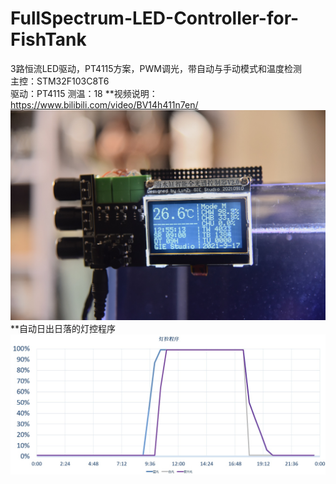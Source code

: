# FullSpectrum-LED-Controller-for-FishTank
3路恒流LED驱动，PT4115方案，PWM调光，带自动与手动模式和温度检测   
主控：STM32F103C8T6   
驱动：PT4115
测温：18
**视频说明：https://www.bilibili.com/video/BV14h411n7en/
![Final](https://github.com/linzi0928/FullSpectrum-LED-Controller-for-FishTank/blob/main/DSC_0311.JPG)  
**自动日出日落的灯控程序   
![LED_PROG](https://github.com/linzi0928/FullSpectrum-LED-Controller-for-FishTank/blob/main/%E7%81%AF%E6%8E%A7%E7%A8%8B%E5%BA%8F.jpg)  
